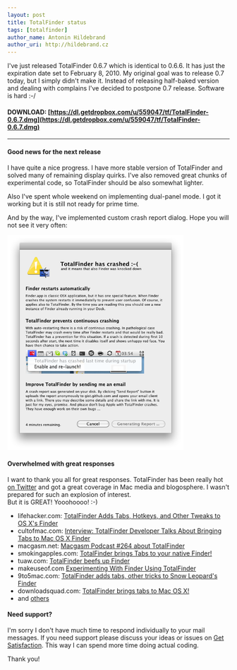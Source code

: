 ```yaml
---
layout: post
title: TotalFinder status
tags: [totalfinder]
author_name: Antonin Hildebrand
author_uri: http://hildebrand.cz
---
```


I've just released TotalFinder 0.6.7 which is identical to 0.6.6. It has just the expiration date set to February 8, 2010. My original goal was to release 0.7 today, but I simply didn't make it. Instead of releasing half-baked version and dealing with complains I've decided to postpone 0.7 release. Software is hard :-/

#### **DOWNLOAD: [https://dl.getdropbox.com/u/559047/tf/TotalFinder-0.6.7.dmg](https://dl.getdropbox.com/u/559047/tf/TotalFinder-0.6.7.dmg)**

---

#### Good news for the next release

I have quite a nice progress. I have more stable version of TotalFinder and solved many of remaining display quirks. I've also removed great chunks of experimental code, so TotalFinder should be also somewhat lighter.

Also I've spent whole weekend on implementing dual-panel mode. I got it working but it is still not ready for prime time.

And by the way, I've implemented custom crash report dialog. Hope you will not see it very often:

<img src="/images/new-crash-report-dialog.png" width="400">

#### Overwhelmed with great responses

I want to thank you all for great responses. TotalFinder has been really hot [on Twitter](http://search.twitter.com/search?q=totalfinder) and got a great coverage in Mac media and blogosphere. I wasn't prepared for such an explosion of interest.<br>But it is GREAT! Yooohoooo! :-)

* lifehacker.com: [TotalFinder Adds Tabs, Hotkeys, and Other Tweaks to OS X's Finder](http://lifehacker.com/5449240/totalfinder-adds-tabs-hotkeys-and-other-tweaks-to-os-xs-finder)
* cultofmac.com: [Interview: TotalFinder Developer Talks About Bringing Tabs to Mac OS X Finder](http://www.cultofmac.com/interview-totalfinder-developer-talks-about-bringing-tabs-to-mac-os-x-finder)
* macgasm.net: [Macgasm Podcast #264 about TotalFinder](http://www.macgasm.net/2010/01/22/macgasm-podcast-264/)
* smokingapples.com: [TotalFinder brings Tabs to your native Finder!](http://smokingapples.com/software/reviews/totalfinder-mac/)
* tuaw.com: [TotalFinder beefs up Finder](http://www.tuaw.com/2010/01/14/totalfinder-beefs-up-finder)
* makeuseof.com [Experimenting With Finder Using TotalFinder](http://www.makeuseof.com/tag/experimenting-finder-totalfinder-mac/)
* 9to5mac.com: [TotalFinder adds tabs, other tricks to Snow Leopard's Finder](http://9to5mac.com/node/13005)
* downloadsquad.com: [TotalFinder brings tabs to Mac OS X!](http://www.downloadsquad.com/2010/01/14/totalfinder-brings-tabs-to-mac-os-x/)
* and [others](http://www.google.cz/search?q=totalfinder+review)

#### Need support?

I'm sorry I don't have much time to respond individually to your mail messages. If you need support please discuss your ideas or issues on [Get Satisfaction](http://getsatisfaction.com/binaryage). This way I can spend more time doing actual coding. 

Thank you!